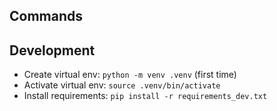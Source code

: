 


## Commands

## Development 
- Create virtual env: `python -m venv .venv` (first time)
- Activate virtual env: `source .venv/bin/activate`
- Install requirements: `pip install -r requirements_dev.txt`

